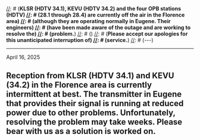 [//]: # (---)
[//]: # (**December 28, 2021**)
[//]: # ()
[//]: # (**KLSR (HDTV 34.1), KEVU (HDTV 34.2) and the four OPB stations (HDTV)
[//]: # (28.1 through 28.4) are currently off the air in the Florence area)
[//]: # (although they are operating normally in Eugene.  Their engineers)
[//]: # (have been made aware of the outage and are working to resolve the)
[//]: # (problem.**)
[//]: # ()
[//]: # (**Please accept our apologies for this unanticipated interruption of)
[//]: # (service.**)
[//]: # (---)

---
April 16, 2025

Reception from KLSR (HDTV 34.1) and KEVU (34.2) in the Florence area is
currently intermittent at best.  The transmitter in Eugene that provides their
signal is running at reduced power due to other problems.  Unfortunately,
resolving the problem may take weeks.  Please bear with us as a solution is
worked on.
---
